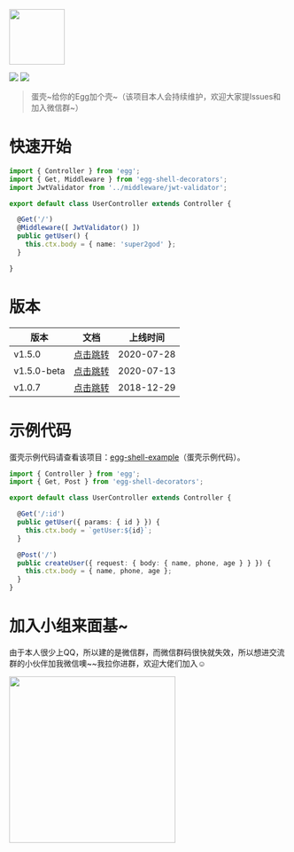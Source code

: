 <img width="100" src="https://super-github.oss-cn-shenzhen.aliyuncs.com/package/egg-shell-decorators.png"/>

<p>
  <img src="https://img.shields.io/badge/version-1.5.0-ff69b4.svg"/>
  <img src="https://img.shields.io/packagist/l/doctrine/orm.svg"/>
</p>

> 蛋壳\~给你的Egg加个壳\~（该项目本人会持续维护，欢迎大家提Issues和加入微信群~）

# 快速开始
```ts
import { Controller } from 'egg';
import { Get, Middleware } from 'egg-shell-decorators';
import JwtValidator from '../middleware/jwt-validator';

export default class UserController extends Controller {

  @Get('/')
  @Middleware([ JwtValidator() ])
  public getUser() {
    this.ctx.body = { name: 'super2god' };
  }

}
```

# 版本
| 版本 | 文档 | 上线时间 |
| ---- | ---- | ----  |
| v1.5.0 | [点击跳转](https://www.yuque.com/super2god/open-source/egg-shell-decorators-v1.5.0) | 2020-07-28 |
| v1.5.0-beta | [点击跳转](https://www.yuque.com/super2god/open-source/egg-shell-decorators-v1.5.0-beta) | 2020-07-13 |
| v1.0.7 | [点击跳转](https://www.yuque.com/super2god/open-source/egg-shell-decorators-v1.0.7) | 2018-12-29 |

# 示例代码
蛋壳示例代码请查看该项目：[egg-shell-example](https://github.com/super2god/egg-shell-example)（蛋壳示例代码）。

```ts
import { Controller } from 'egg';
import { Get, Post } from 'egg-shell-decorators';

export default class UserController extends Controller {

  @Get('/:id')
  public getUser({ params: { id } }) {
    this.ctx.body = `getUser:${id}`;
  }

  @Post('/')
  public createUser({ request: { body: { name, phone, age } } }) {
    this.ctx.body = { name, phone, age };
  }
}
```

# 加入小组来面基~
由于本人很少上QQ，所以建的是微信群，而微信群码很快就失效，所以想进交流群的小伙伴加我微信噢\~~我拉你进群，欢迎大佬们加入☺️

<img width="300" src="https://super-github.oss-cn-shenzhen.aliyuncs.com/common/wxqrcode.jpeg"/>
